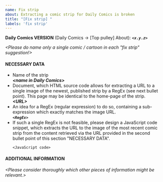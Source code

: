 ```yaml
---
name: Fix strip
about: Extracting a comic strip for Daily Comics is broken 
title: "[Fix strip] "
labels: 'fix strip'
---
```


**Daily Comics VERSION** (Daily Comics → [Top pulley] About): ***`<x.y.z>`***

*\<Please do name only a single comic / cartoon in each "fix strip" suggestion!\>*

#### NECESSARY DATA
- Name of the strip<br />
  ***\<name in Daily Comics\>***
- Document, which HTML source code allows for extracting a URL to a single image of the newest, published strip by a RegEx (see next bullet point).  This page may be identical to the home-page of the strip.<br />
  ***\<URL\>***
- An idea for a RegEx (regular expression) to do so, containing a sub-expression which exactly matches the image URL.<br />
  ***`<RegEx>`***
- If such a single RegEx is not feasible, please design a JavaScript code snippet, which extracts the URL to the image of the most recent comic strip from the content retrieved via the URL provided in the second bullet point of this section "NECESSARY DATA".
  ```
  <JavaScript code>
  ```

#### ADDITIONAL INFORMATION
*\<Please consider thoroughly which other pieces of information might be relevant.\>*

